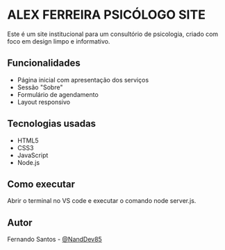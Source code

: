 # ALEX FERREIRA PSICÓLOGO SITE

Este é um site institucional para um consultório de psicologia, criado com foco em design limpo e informativo.

## Funcionalidades

- Página inicial com apresentação dos serviços
- Sessão "Sobre"
- Formulário de agendamento
- Layout responsivo

## Tecnologias usadas

- HTML5
- CSS3
- JavaScript
- Node.js

## Como executar

Abrir o terminal no VS code e executar o comando node server.js.

## Autor

Fernando Santos - [@NandDev85](https://github.com/NandDev85)
